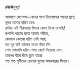 ###মুহূর্ত

আকাশে জ্যোৎস্না—বনের পথে চিতাবাঘের গায়ের ঘ্রাণ;  
হৃদয় আমার হরিণ যেন:  
রাত্রির এই নীরবতার ভিতর কোন্ দিকে চলেছি!  
রুপালি পাতার ছায়া আমার শরীরে,  
কোথাও কোনো হরিণ নেই আর;  
যত দূর যাই কাস্তের মতো বাঁকা চাঁদ  
শেষ সোনালি হরিণ-শস্য কেটে নিয়েছে যেন;  
তারপর ধীরে ধীরে ডুবে যাচ্ছে  
শত শত মৃগীদের চোখের ঘুমের অন্ধকারের ভিতর।  
